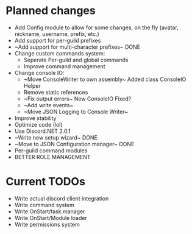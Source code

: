 # Planned changes
* Add Config module to allow for some changes, on the fly (avatar, nickname, username, prefix, etc.)
* Add support for per-guild prefixes
* ~Add support for multi-character prefixes~ DONE
* Change custom commands system:
  * Seperate Per-guild and global commands
  * Improve command management
* Change console IO:
  * ~Move ConsoleWriter to own assembly~ Added class ConsoleIO Helper
  * Remove static references
  * ~Fix output errors~ New ConsoleIO Fixed?
  * ~Add write events~
  * ~Move JSON Logging to Console Writer~
* Improve stability
* Optimize code (lol)
* Use Discord.NET 2.0.1
* ~Write new setup wizard~ DONE
* ~Move to JSON Configuration manager~ DONE
* Per-guild command modules
* BETTER ROLE MANAGEMENT

# Current TODOs

* Write actual discord client integration
* Write command system
* Write OnStart/task manager
* Write OnStart/Module loader
* Write permissions system
